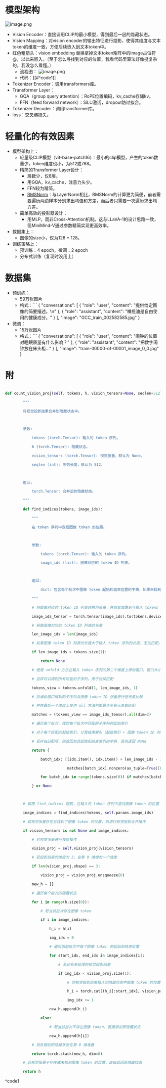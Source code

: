 # 模型架构

![image.png](https://youki-1330066034.cos.ap-guangzhou.myqcloud.com/machine-learning/202505221746954.png)

* Vision Encoder：直接调用CLIP的最小模型，得到最后一层的隐藏状态。
* Vision Mapping：对vision encoder的输出特征进行投影，使得其维度与文本token的维度一致，方便后续嵌入到文本token中。
* 红色粗箭头：vision embedding 替换拿掉文本token矩阵中的image占位符@，以此来嵌入。（至于怎么寻找到对应的位置，我看代码里算法好像挺复杂的，我没怎么看懂。）
	* 流程图：
		![image.png](https://youki-1330066034.cos.ap-guangzhou.myqcloud.com/machine-learning/202505241726433.png)
	* 代码：[[#^code1]]
* Tokenizer Encoder：调用transformers库。
* Transformer Layer：
	* GQA（group query attention）：RoPE位置编码，kv_cache存储kv。
	* FFN（feed forward network）：SiLU激活，dropout防过拟合。
* Tokenizer Decoder：调用transformer库。
* loss：交叉熵损失。
# 轻量化的有效因素

* 模型架构上：
	* 轻量级CLIP模型（vit-base-patch16）：最小的clip模型，产生的token数量少，token维度也小，为512或768。
	* 精简的Transformer Layer设计：
		* 层数少，仅8层。
		* 用GQA，kv_cache，注意力头少。
		* FFN较为精简。
		* [RMSNorm](RMSNorm)：与LayerNorm相比，RMSNorm的计算更为简便，前者需要遍历两边样本分别求出均值和方差，而后者只需要一次遍历求出均方差。
	* 简单高效的投影器设计：
		* 用MLP，而非Cross-Attention机制。这与LLaVA-1的设计思路一致，但MiniMind-V通过参数精简实现更高效率。
* 数据集上：
	* 图像的size小，仅为128 * 128。
* 训练策略上：
	* 预训练：4 epoch，微调：2 epoch
	* 分布式训练（复现时没用上）
# 数据集

* 预训练：
	* 59万张图片
	* 格式：```
		{
		  "conversations": [
			{
			  "role": "user",
			  "content": "提供给定图像的简要描述。\n<image>"
			},
			{
			  "role": "assistant",
			  "content": "橄榄油是自由使用的健康成分。"
			}
		  ],
		  "image": "GCC_train_002582585.jpg"
		}
* 微调：
	* 15万张图片
	* 格式：```
		{
		  "conversations": [
		    {
		      "role": "user",
		      "content": "闹钟的位置对睡眠质量有什么影响？<image>"
		    },
		    {
		      "role": "assistant",
		      "content": "把数字闹钟放在床头柜..."
		    }
		  ],
		  "image": "train-00000-of-00001_image_0_0.jpg"
		}

# 附

```python

def count_vision_proj(self, tokens, h, vision_tensors=None, seqlen=512):

        """

        将视觉投影结果合并到隐藏状态中。

  

        参数:

            tokens (torch.Tensor): 输入的 token 序列。

            h (torch.Tensor): 隐藏状态。

            vision_tensors (torch.Tensor): 视觉张量，默认为 None。

            seqlen (int): 序列长度，默认为 512。

  

        返回:

            torch.Tensor: 合并后的隐藏状态。

        """

        def find_indices(tokens, image_ids):

            """

            在 token 序列中查找图像 token 的位置。

  

            参数:

                tokens (torch.Tensor): 输入的 token 序列。

                image_ids (list): 图像对应的 token ID 列表。

  

            返回:

                dict: 包含每个批次中图像 token 起始和结束位置的字典，如果未找到则返回 None。

            """

            # 将图像对应的 token ID 列表转换为张量，并将其放置到与输入 tokens 相同的设备上

            image_ids_tensor = torch.tensor(image_ids).to(tokens.device)

            # 获取图像对应的 token ID 列表的长度

            len_image_ids = len(image_ids)

            # 如果图像 token ID 列表的长度大于输入 token 序列的长度，无法匹配，直接返回 None

            if len_image_ids > tokens.size(1):

                return None

            # 使用 unfold 方法在输入 token 序列的第二个维度上滑动窗口，窗口大小为 len_image_ids，步长为 1

            # 这样可以得到所有可能的子序列，用于后续匹配

            tokens_view = tokens.unfold(1, len_image_ids, 1)

            # 将滑动窗口得到的子序列与图像 token ID 张量进行逐元素比较

            # 并在最后一个维度上使用 all 方法判断是否所有元素都匹配

            matches = (tokens_view == image_ids_tensor).all(dim=2)

            # 遍历每个批次，找到每个批次中匹配的子序列的起始索引

            # 对于每个匹配的起始索引，计算结束索引（起始索引 + 图像 token ID 列表长度 - 1）

            # 若存在匹配项，则返回包含起始和结束索引的字典，否则返回 None

            return {

                batch_idx: [(idx.item(), idx.item() + len_image_ids - 1) for idx in

                            matches[batch_idx].nonzero(as_tuple=True)[0]]

                for batch_idx in range(tokens.size(0)) if matches[batch_idx].any()

            } or None

  

        # 调用 find_indices 函数，在输入的 token 序列中查找图像 token 的位置

        image_indices = find_indices(tokens, self.params.image_ids)

        # 若视觉张量存在且找到了图像 token 的位置，则进行视觉投影合并操作

        if vision_tensors is not None and image_indices:

            # 对视觉张量进行投影操作

            vision_proj = self.vision_proj(vision_tensors)

            # 若投影结果的维度为 3，在第 0 维增加一个维度

            if len(vision_proj.shape) == 3:

                vision_proj = vision_proj.unsqueeze(0)

            new_h = []

            # 遍历每个批次的隐藏状态

            for i in range(h.size(0)):

                # 若当前批次存在图像 token

                if i in image_indices:

                    h_i = h[i]

                    img_idx = 0

                    # 遍历当前批次中每个图像 token 的起始和结束位置

                    for start_idx, end_idx in image_indices[i]:

                        # 若还有未处理的视觉投影结果

                        if img_idx < vision_proj.size(1):

                            # 将视觉投影结果插入到隐藏状态中图像 token 的位置，并截取到指定序列长度

                            h_i = torch.cat((h_i[:start_idx], vision_proj[i][img_idx], h_i[end_idx + 1:]), dim=0)[:seqlen]

                            img_idx += 1

                    new_h.append(h_i)

                else:

                    # 若当前批次不存在图像 token，直接添加原隐藏状态

                    new_h.append(h[i])

            # 将处理后的隐藏状态在第 0 维堆叠

            return torch.stack(new_h, dim=0)

        # 若视觉张量不存在或未找到图像 token 的位置，直接返回原隐藏状态

        return h

```
^code1